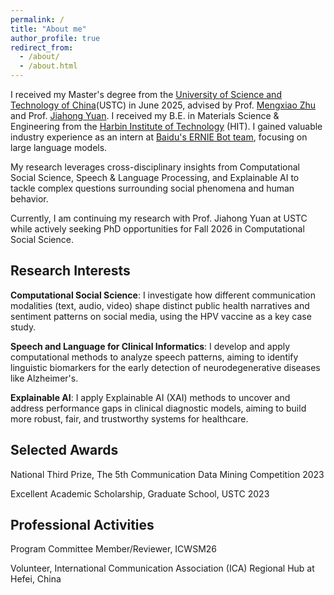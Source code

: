```yaml
---
permalink: /
title: "About me"
author_profile: true
redirect_from: 
  - /about/
  - /about.html
---
```


I received my Master's degree from the [University of Science and Technology of China](https://en.ustc.edu.cn)(USTC) in June 2025, advised by Prof. [Mengxiao Zhu](https://sites.google.com/site/mengxiaozhu/home?authuser=0) and Prof. [Jiahong Yuan](https://openreview.net/profile?id=%7EJiahong_Yuan1). I received my B.E. in Materials Science & Engineering from the [Harbin Institute of Technology](https://en.hit.edu.cn) (HIT). I gained valuable industry experience as an intern at [Baidu's ERNIE Bot team](https://research.baidu.com/Blog/index-view?id=183), focusing on large language models.

My research leverages cross-disciplinary insights from Computational Social Science, Speech & Language Processing, and Explainable AI to tackle complex questions surrounding social phenomena and human behavior.



Currently, I am continuing my research with Prof. Jiahong Yuan at USTC while actively seeking PhD opportunities for Fall 2026 in Computational Social Science.



Research Interests 
------

**Computational Social Science**: I investigate how different communication modalities (text, audio, video) shape distinct public health narratives and sentiment patterns on social media, using the HPV vaccine as a key case study.


**Speech and Language for Clinical Informatics**: I develop and apply computational methods to analyze speech patterns, aiming to identify linguistic biomarkers for the early detection of neurodegenerative diseases like Alzheimer's.


**Explainable AI**: I apply Explainable AI (XAI) methods to uncover and address performance gaps in clinical diagnostic models, aiming to build more robust, fair, and trustworthy systems for healthcare.




Selected Awards
------

National Third Prize, The 5th Communication Data Mining Competition 2023

Excellent Academic Scholarship, Graduate School, USTC 2023




Professional Activities
------
Program Committee Member/Reviewer, ICWSM26

Volunteer, International Communication Association (ICA) Regional Hub at Hefei, China
